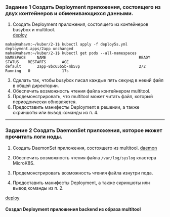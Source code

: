 ### Задание 1 Создать Deployment приложения, состоящего из двух контейнеров и обменивающихся данными.

1. Создать Deployment приложения, состоящего из контейнеров busybox и multitool.   
[deploy](https://github.com/Heimdier/DEV/blob/main/Kube/2.1/deploy.yml)
```shell
maha@mahavm:~/kuber/2-1$ kubectl apply -f deploy5s.yml
deployment.apps/2app unchanged
maha@mahavm:~/kuber/2-1$ kubectl get pods --all-namespaces
NAMESPACE     NAME                                         READY   STATUS    RESTARTS       AGE
default       2app-8bc65b5b-mb5vp                          2/2     Running   0              17s
```

3. Сделать так, чтобы busybox писал каждые пять секунд в некий файл в общей директории.
4. Обеспечить возможность чтения файла контейнером multitool.
5. Продемонстрировать, что multitool может читать файл, который периодоически обновляется.
6. Предоставить манифесты Deployment в решении, а также скриншоты или вывод команды из п. 4.

------

### Задание 2 Создать DaemonSet приложения, которое может прочитать логи ноды.

1. Создать DaemonSet приложения, состоящего из multitool.
[daemon](https://github.com/Heimdier/DEV/blob/main/Kube/2.1/daemon.yml)
  
3. Обеспечить возможность чтения файла `/var/log/syslog` кластера MicroK8S.
4. Продемонстрировать возможность чтения файла изнутри пода.
5. Предоставить манифесты Deployment, а также скриншоты или вывод команды из п. 2.


[deploy](https://github.com/Heimdier/DEV/blob/main/Kube/2.1/deploy.yml)

#### Создал Deployment приложения backend из образа multitool

```shell

```

